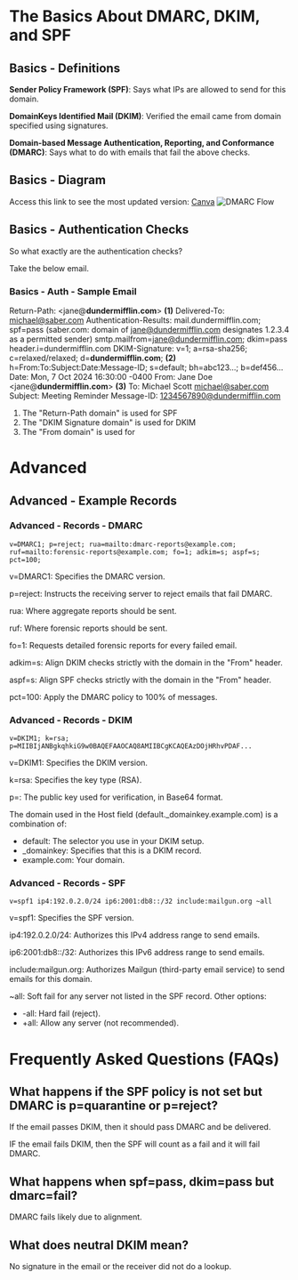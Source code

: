# The Basics About DMARC, DKIM, and SPF

## Basics - Definitions

**Sender Policy Framework (SPF)**: Says what IPs are allowed to send for this domain.

**DomainKeys Identified Mail (DKIM)**: Verified the email came from domain specified using signatures.

**Domain-based Message Authentication, Reporting, and Conformance (DMARC)**: Says what to do with emails that fail the above checks.

## Basics - Diagram
Access this link to see the most updated version: [Canva](https://www.canva.com/design/DAGS70X--Bs/DUmDxfXvxUq2B9UZrjnN1g/view?utm_content=DAGS70X--Bs&utm_campaign=designshare&utm_medium=link&utm_source=editor)
![DMARC Flow](https://github.com/user-attachments/assets/19141c39-b3ba-43dd-a77a-bd65bcd87cd7)

## Basics - Authentication Checks
So what exactly are the authentication checks? 

Take the below email. 

### Basics - Auth - Sample Email
Return-Path: <jane@**dundermifflin.com**> **(1)**
Delivered-To: <michael@saber.com>
Authentication-Results: mail.dundermifflin.com;
    spf=pass (saber.com: domain of jane@dundermifflin.com designates 1.2.3.4 as a permitted sender) smtp.mailfrom=jane@dundermifflin.com;
    dkim=pass header.i=dundermifflin.com
DKIM-Signature: v=1; a=rsa-sha256; c=relaxed/relaxed; d=**dundermifflin.com**; **(2)** h=From:To:Subject:Date:Message-ID; s=default; bh=abc123...; b=def456...
Date: Mon, 7 Oct 2024 16:30:00 -0400
From: Jane Doe <jane@**dundermifflin.com**> **(3)**
To: Michael Scott <michael@saber.com>
Subject: Meeting Reminder
Message-ID: <1234567890@dundermifflin.com>

1. The "Return-Path domain" is used for SPF
2. The "DKIM Signature domain" is used for DKIM
3. The "From domain" is used for

# Advanced

## Advanced - Example Records

### Advanced - Records - DMARC
```
v=DMARC1; p=reject; rua=mailto:dmarc-reports@example.com; ruf=mailto:forensic-reports@example.com; fo=1; adkim=s; aspf=s; pct=100;
```
v=DMARC1: Specifies the DMARC version.

p=reject: Instructs the receiving server to reject emails that fail DMARC.

rua: Where aggregate reports should be sent.

ruf: Where forensic reports should be sent.

fo=1: Requests detailed forensic reports for every failed email.

adkim=s: Align DKIM checks strictly with the domain in the "From" header.

aspf=s: Align SPF checks strictly with the domain in the "From" header.

pct=100: Apply the DMARC policy to 100% of messages.

### Advanced - Records - DKIM
```
v=DKIM1; k=rsa; p=MIIBIjANBgkqhkiG9w0BAQEFAAOCAQ8AMIIBCgKCAQEAzDOjHRhvPDAF...
```
v=DKIM1: Specifies the DKIM version.

k=rsa: Specifies the key type (RSA).

p=<public key>: The public key used for verification, in Base64 format.

The domain used in the Host field (default._domainkey.example.com) is a combination of:
- default: The selector you use in your DKIM setup.
- _domainkey: Specifies that this is a DKIM record.
- example.com: Your domain.

### Advanced - Records - SPF
```
v=spf1 ip4:192.0.2.0/24 ip6:2001:db8::/32 include:mailgun.org ~all
```
v=spf1: Specifies the SPF version.

ip4:192.0.2.0/24: Authorizes this IPv4 address range to send emails.

ip6:2001:db8::/32: Authorizes this IPv6 address range to send emails.

include:mailgun.org: Authorizes Mailgun (third-party email service) to send emails for this domain.

~all: Soft fail for any server not listed in the SPF record. Other options:
- -all: Hard fail (reject).
- +all: Allow any server (not recommended).

# Frequently Asked Questions (FAQs)

## What happens if the SPF policy is not set but DMARC is p=quarantine or p=reject? 
If the email passes DKIM, then it should pass DMARC and be delivered.

IF the email fails DKIM, then the SPF will count as a fail and it will fail DMARC.

## What happens when spf=pass, dkim=pass but dmarc=fail? 
DMARC fails likely due to alignment. 

## What does neutral DKIM mean?
No signature in the email or the receiver did not do a lookup.
